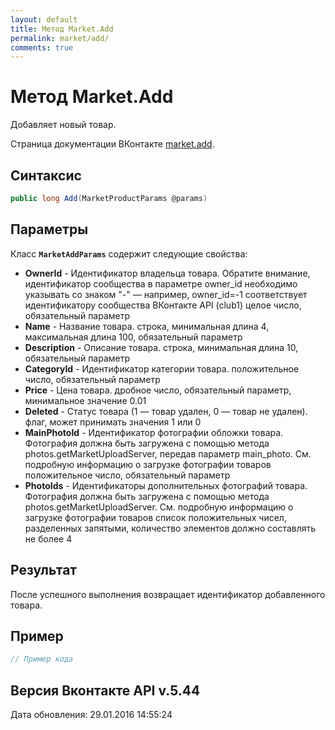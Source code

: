 ```yaml
---
layout: default
title: Метод Market.Add
permalink: market/add/
comments: true
---
```

# Метод Market.Add
Добавляет новый товар.

Страница документации ВКонтакте [market.add](https://vk.com/dev/market.add).
## Синтаксис
``` csharp
public long Add(MarketProductParams @params)
```

## Параметры
Класс **`MarketAddParams`** содержит следующие свойства:

+ **OwnerId** - Идентификатор владельца товара. 
Обратите внимание, идентификатор сообщества в параметре owner_id необходимо указывать со знаком "-" — например, owner_id=-1 соответствует идентификатору сообщества ВКонтакте API (club1)  целое число, обязательный параметр
+ **Name** - Название товара. строка, минимальная длина 4, максимальная длина 100, обязательный параметр
+ **Description** - Описание товара. строка, минимальная длина 10, обязательный параметр
+ **CategoryId** - Идентификатор категории товара. положительное число, обязательный параметр
+ **Price** - Цена товара. дробное число, обязательный параметр, минимальное значение 0.01
+ **Deleted** - Статус товара (1 — товар удален, 0 — товар не удален). флаг, может принимать значения 1 или 0
+ **MainPhotoId** - Идентификатор фотографии обложки товара. 
Фотография должна быть загружена с помощью метода photos.getMarketUploadServer, передав параметр main_photo. См. подробную информацию о загрузке фотографии товаров положительное число, обязательный параметр
+ **PhotoIds** - Идентификаторы дополнительных фотографий товара. 
Фотография должна быть загружена с помощью метода photos.getMarketUploadServer. См. подробную информацию о загрузке фотографии товаров список положительных чисел, разделенных запятыми, количество элементов должно составлять не более 4

## Результат
После успешного выполнения возвращает идентификатор добавленного товара.

## Пример
``` csharp
// Пример кода
```

## Версия Вконтакте API v.5.44
Дата обновления: 29.01.2016 14:55:24
